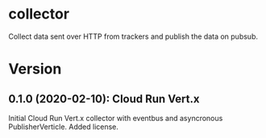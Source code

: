 # collector
Collect data sent over HTTP from trackers and publish the data on pubsub.

# Version

## 0.1.0 (2020-02-10): Cloud Run Vert.x
Initial Cloud Run Vert.x collector with eventbus and asyncronous PublisherVerticle.
Added license.
